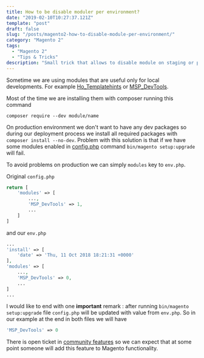 ```yaml
---
title: How to be disable moduler per environment? 
date: "2019-02-10T10:27:37.121Z"
template: "post"
draft: false
slug: "/posts/magento2-how-to-disable-module-per-environment/"
category: "Magento 2"
tags:
  - "Magento 2"
  - "Tips & Tricks"
description: "Small trick that allows to disable module on staging or production environment."
---
```


Sometime we are using modules that are useful only for local developments. For example [Ho_Templatehints](https://github.com/ho-nl/magento2-Ho_Templatehints) or [MSP_DevTools](https://github.com/magespecialist/m2-MSP_DevTools). 

Most of the time we are installing them with composer running this command 

```composer require --dev module/name```

On production environment we don't want to have any dev packages so during our deployment process we install all required packages with ```composer install --no-dev```. Problem with this solution 
is that if we have some modules enabled in [config.php](https://devdocs.magento.com/guides/v2.3/config-guide/config/config-php.html) command ```bin/magento setup:upgrade``` will fail.

To avoid problems on production we can simply ```modules``` key to ```env.php```.

Original ```config.php```

```php
return [
    'modules' => [
        ...,
        'MSP_DevTools' => 1,
        ...
    ]
]
```

and our ```env.php```

```php
...
'install' => [
    'date' => 'Thu, 11 Oct 2018 18:21:31 +0000'
],
'modules' => [
    ...,
    'MSP_DevTools' => 0,
    ...
]
...
```

I would like to end with one **important** remark : after running ```bin/magento setup:upgrade``` file ```config.php``` will be updated with value from ```env.php```. 
So in our example at the end in both files we will have 
```php
'MSP_DevTools' => 0
```

There is open ticket in [community features](https://github.com/magento/community-features/issues/126) so we can expect that at some point someone will add this feature to Magento functionality.